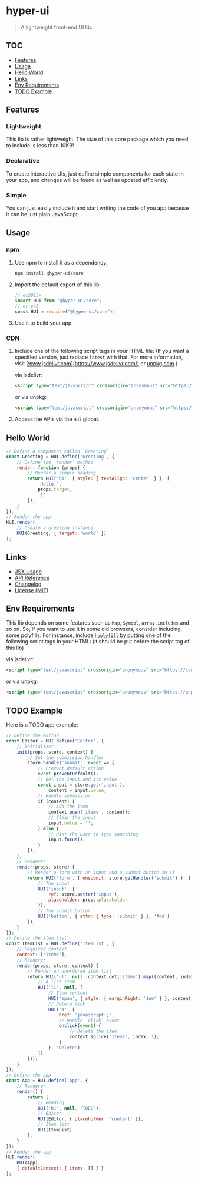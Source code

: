 # hyper-ui

> A lightweight front-end UI lib.

## TOC

- [Features](#features)
- [Usage](#usage)
- [Hello World](#hello-world)
- [Links](#links)
- [Env Requirements](#env-requirements)
- [TODO Example](#todo-example)

## Features

### Lightweight

This lib is rather lightweight. The size of this core package which you need to include is less than 10KB!

### Declarative

To create interactive UIs, just define simple components for each state in your app, and changes will be found as well as updated efficiently.

### Simple

You can just easily include it and start writing the code of you app because it can be just plain JavaScript.

## Usage

### npm

1. Use npm to install it as a dependency:

    ```bash
    npm install @hyper-ui/core
    ```

2. Import the default export of this lib:

    ```js
    // es2015+
    import HUI from "@hyper-ui/core";
    // or es5
    const HUI = require("@hyper-ui/core");
    ```

3. Use it to build your app.

### CDN

1. Include one of the following script tags in your HTML file: (If you want a specified version, just replace `latest` with that. For more information, visit [www.jsdelivr.com](https://www.jsdelivr.com/) or [unpkg.com](https://unpkg.com/).)

    via jsdelivr:

    ```html
    <script type="text/javascript" crossorigin="anonymous" src="https://cdn.jsdelivr.net/npm/@hyper-ui/core@latest/dist/hyper-ui.core.umd.min.js"></script>
    ```

    or via unpkg:

    ```html
    <script type="text/javascript" crossorigin="anonymous" src="https://unpkg.com/@hyper-ui/core@latest/dist/hyper-ui.core.umd.min.js"></script>
    ```

2. Access the APIs via the `HUI` global.

## Hello World

```js
// Define a component called `Greeting`
const Greeting = HUI.define('Greeting', {
    // Define the `render` method
    render: function (props) {
        // Render a simple heading
        return HUI('h1', { style: { textAlign: 'center' } }, [
            'Hello,',
            props.target,
            '!'
        ]);
    }
});
// Render the app
HUI.render(
    // Create a greeting instance
    HUI(Greeting, { target: 'world' })
);
```

## Links

- [JSX Usage](docs/JSX.md)
- [API Reference](docs/API.md)
- [Changelog](CHANGELOG.md)
- [License (MIT)](LICENSE)

## Env Requirements

This lib depends on some features such as `Map`, `Symbol`, `array.includes` and so on. So, if you want to use it in some old browsers, consider including some polyfills. For instance, include [`hpolyfill`](https://github.com/huang2002/hpolyfill/) by putting one of the following script tags in your HTML: (it should be put before the script tag of this lib)

via jsdelivr:

```html
<script type="text/javascript" crossorigin="anonymous" src="https://cdn.jsdelivr.net/npm/hpolyfill@latest/dist/index.js"></script>
```

or via unpkg:

```html
<script type="text/javascript" crossorigin="anonymous" src="https://unpkg.com/hpolyfill@latest/dist/index.js"></script>
```

## TODO Example

Here is a TODO app example:

```js
// Define the editor
const Editor = HUI.define('Editor', {
    // Initializer
    init(props, store, context) {
        // Set the submission handler
        store.handle('submit', event => {
            // Prevent default action
            event.preventDefault();
            // Get the input and its value
            const input = store.get('input'),
                content = input.value;
            // Handle submission
            if (content) {
                // Add the item
                context.push('items', content);
                // Clear the input
                input.value = '';
            } else {
                // Hint the user to type something
                input.focus();
            }
        });
    },
    // Renderer
    render(props, store) {
        // Render a form with an input and a submit button in it
        return HUI('form', { onsubmit: store.getHandler('submit') }, [
            // The input
            HUI('input', {
                ref: store.setter('input'),
                placeholder: props.placeholder
            }),
            // The submit button
            HUI('button', { attr: { type: 'submit' } }, 'Add')
        ]);
    }
});
// Define the item list
const ItemList = HUI.define('ItemList', {
    // Required context
    context: ['items'],
    // Renderer
    render(props, store, context) {
        // Render an unordered item list
        return HUI('ul', null, context.get('items').map((content, index) => (
            // A list item
            HUI('li', null, [
                // Item content
                HUI('span', { style: { marginRight: '1em' } }, content),
                // Delete link
                HUI('a', {
                    href: 'javascript:;',
                    // Handle `click` event
                    onclick(event) {
                        // Delete the item
                        context.splice('items', index, 1);
                    }
                }, 'Delete')
            ])
        )));
    }
});
// Define the app
const App = HUI.define('App', {
    // Renderer
    render() {
        return [
            // Heading
            HUI('h1', null, 'TODO'),
            // Editor
            HUI(Editor, { placeholder: 'content' }),
            // Item list
            HUI(ItemList)
        ];
    }
});
// Render the app
HUI.render(
    HUI(App),
    { defaultContext: { items: [] } }
);
```
